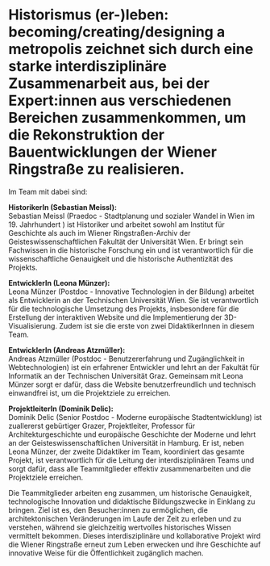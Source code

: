 # Historismus (er-)leben: becoming/creating/designing a metropolis zeichnet sich durch eine starke interdisziplinäre Zusammenarbeit aus, bei der Expert:innen aus verschiedenen Bereichen zusammenkommen, um die Rekonstruktion der Bauentwicklungen der Wiener Ringstraße zu realisieren. 
Im Team mit dabei sind:

**HistorikerIn (Sebastian Meissl):** <br>
Sebastian Meissl (Praedoc - Stadtplanung und sozialer Wandel in Wien im 19. Jahrhundert ) ist Historiker und arbeitet sowohl am Institut für Geschichte als auch im Wiener Ringstraßen-Archiv der Geisteswissenschaftlichen Fakultät der Universität Wien. Er bringt sein Fachwissen in die historische Forschung ein und ist verantwortlich für die wissenschaftliche Genauigkeit und die historische Authentizität des Projekts.

**EntwicklerIn (Leona Münzer):** <br>
Leona Münzer (Postdoc - Innovative Technologien in der Bildung) arbeitet als Entwicklerin an der Technischen Universität Wien. Sie ist verantwortlich für die technologische Umsetzung des Projekts, insbesondere für die Erstellung der interaktiven Website und die Implementierung der 3D-Visualisierung. Zudem ist sie die erste von zwei DidaktikerInnen in diesem Team.

**EntwicklerIn (Andreas Atzmüller):** <br>
Andreas Atzmüller (Postdoc - Benutzererfahrung und Zugänglichkeit in Webtechnologien) ist ein erfahrener Entwickler und lehrt an der Fakultät für Informatik an der Technischen Universität Graz. Gemeinsam mit Leona Münzer sorgt er dafür, dass die Website benutzerfreundlich und technisch einwandfrei ist, um die Projektziele zu erreichen.

**ProjektleiterIn (Dominik Delic):** <br>
Dominik Delic (Senior Postdoc - Moderne europäische Stadtentwicklung) ist zuallererst gebürtiger Grazer, Projektleiter, Professor für Architekturgeschichte und europäische Geschichte der Moderne und lehrt an der Geisteswissenschaftlichen Universität in Hamburg. Er ist, neben Leona Münzer, der zweite 
Didaktiker im Team, koordiniert das gesamte Projekt, ist verantwortlich für die Leitung der interdisziplinären Teams und sorgt dafür, dass alle Teammitglieder effektiv zusammenarbeiten und die Projektziele erreichen.

Die Teammitglieder arbeiten eng zusammen, um historische Genauigkeit, technologische Innovation und didaktische Bildungszwecke in Einklang zu bringen. Ziel ist es, den Besucher:innen zu ermöglichen, die architektonischen Veränderungen im Laufe der Zeit zu erleben und zu verstehen, während sie 
gleichzeitig wertvolles historisches Wissen vermittelt bekommen. Dieses interdisziplinäre und kollaborative Projekt wird die Wiener Ringstraße erneut zum Leben erwecken und ihre Geschichte auf innovative Weise für die Öffentlichkeit zugänglich machen.
